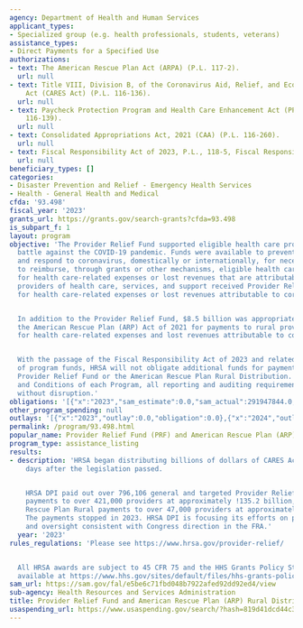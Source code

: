 ```yaml
---
agency: Department of Health and Human Services
applicant_types:
- Specialized group (e.g. health professionals, students, veterans)
assistance_types:
- Direct Payments for a Specified Use
authorizations:
- text: The American Rescue Plan Act (ARPA) (P.L. 117-2).
  url: null
- text: Title VIII, Division B, of the Coronavirus Aid, Relief, and Economic Security
    Act (CARES Act) (P.L. 116-136).
  url: null
- text: Paycheck Protection Program and Health Care Enhancement Act (PPPHCEA) (P.L.
    116-139).
  url: null
- text: Consolidated Appropriations Act, 2021 (CAA) (P.L. 116-260).
  url: null
- text: Fiscal Responsibility Act of 2023, P.L., 118-5, Fiscal Responsibility Act.
  url: null
beneficiary_types: []
categories:
- Disaster Prevention and Relief - Emergency Health Services
- Health - General Health and Medical
cfda: '93.498'
fiscal_year: '2023'
grants_url: https://grants.gov/search-grants?cfda=93.498
is_subpart_f: 1
layout: program
objective: 'The Provider Relief Fund supported eligible health care providers in the
  battle against the COVID-19 pandemic. Funds were available to prevent, prepare for,
  and respond to coronavirus, domestically or internationally, for necessary expenses
  to reimburse, through grants or other mechanisms, eligible health care providers
  for health care-related expenses or lost revenues that are attributable to coronavirus.  Eligible
  providers of health care, services, and support received Provider Relief Fund payments
  for health care-related expenses or lost revenues attributable to coronavirus.


  In addition to the Provider Relief Fund, $8.5 billion was appropriated as part of
  the American Rescue Plan (ARP) Act of 2021 for payments to rural providers or suppliers
  for health care-related expenses and lost revenues attributable to coronavirus.


  With the passage of the Fiscal Responsibility Act of 2023 and related rescission
  of program funds, HRSA will not obligate additional funds for payments under the
  Provider Relief Fund or the American Rescue Plan Rural Distribution. Per the Terms
  and Conditions of each Program, all reporting and auditing requirements will continue
  without disruption.'
obligations: '[{"x":"2023","sam_estimate":0.0,"sam_actual":291947844.0,"usa_spending_actual":194529859.36},{"x":"2024","sam_estimate":0.0,"sam_actual":0.0,"usa_spending_actual":-207837548.12},{"x":"2025","sam_estimate":0.0,"sam_actual":0.0,"usa_spending_actual":0.0}]'
other_program_spending: null
outlays: '[{"x":"2023","outlay":0.0,"obligation":0.0},{"x":"2024","outlay":0.0,"obligation":0.0},{"x":"2025","outlay":0.0,"obligation":0.0}]'
permalink: /program/93.498.html
popular_name: Provider Relief Fund (PRF) and American Rescue Plan (ARP) Distribution
program_type: assistance_listing
results:
- description: 'HRSA began distributing billions of dollars of CARES Act funding fourteen
    days after the legislation passed.


    HRSA DPI paid out over 796,106 general and targeted Provider Relief Fund (PRF)
    payments to over 421,000 providers at approximately !135.2 billion, and American
    Rescue Plan Rural payments to over 47,000 providers at approximately $8.3 billion.
    The payments stopped in 2023. HRSA DPI is focusing its efforts on program administration
    and oversight consistent with Congress direction in the FRA.'
  year: '2023'
rules_regulations: 'Please see https://www.hrsa.gov/provider-relief/


  All HRSA awards are subject to 45 CFR 75 and the HHS Grants Policy Statement (GPS)
  available at https://www.hhs.gov/sites/default/files/hhs-grants-policy-statement-october-2024.pdf'
sam_url: https://sam.gov/fal/e5be6c71fbd048b7922afed92dd92ed4/view
sub-agency: Health Resources and Services Administration
title: Provider Relief Fund and American Rescue Plan (ARP) Rural Distribution
usaspending_url: https://www.usaspending.gov/search/?hash=819d41dcd44c38a23e8fbd80fadfcdc1
---
```


